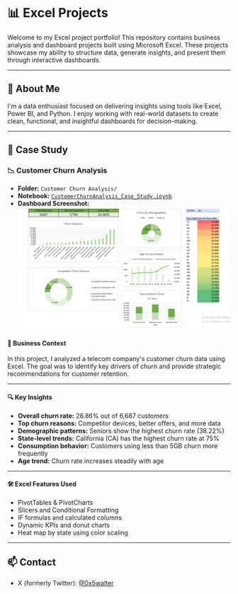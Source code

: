 # 📊 Excel Projects

Welcome to my Excel project portfolio! This repository contains business analysis and dashboard projects built using Microsoft Excel. These projects showcase my ability to structure data, generate insights, and present them through interactive dashboards.

---

## 🧠 About Me

I'm a data enthusiast focused on delivering insights using tools like Excel, Power BI, and Python. I enjoy working with real-world datasets to create clean, functional, and insightful dashboards for decision-making.

---

## 📁 Case Study

### 📉 Customer Churn Analysis

- **Folder:** `Customer Churn Analysis/`
- **Notebook:** [`CustomerChurnAnalysis_Case_Study.ipynb`](CustomerChurnAnalysis_Case_Study.ipynb)
- **Dashboard Screenshot:**  
  ![Dashboard Preview](Dashboard.png)

#### 🏢 Business Context

In this project, I analyzed a telecom company's customer churn data using Excel. The goal was to identify key drivers of churn and provide strategic recommendations for customer retention.

---

#### 🔍 Key Insights

- **Overall churn rate:** 26.86% out of 6,687 customers  
- **Top churn reasons:** Competitor devices, better offers, and more data  
- **Demographic patterns:** Seniors show the highest churn rate (38.22%)  
- **State-level trends:** California (CA) has the highest churn rate at 75%  
- **Consumption behavior:** Customers using less than 5GB churn more frequently  
- **Age trend:** Churn rate increases steadily with age  

---

#### 🛠️ Excel Features Used

- PivotTables & PivotCharts  
- Slicers and Conditional Formatting  
- IF formulas and calculated columns  
- Dynamic KPIs and donut charts  
- Heat map by state using color scaling  

---

## 📫 Contact

- X (formerly Twitter): [@0x5walter](https://x.com/0x5walter)
